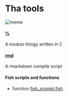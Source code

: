 # Tha tools
![meme](https://media1.tenor.com/images/c88ccf7c4a73ed1bc594fb4d74889db8/tenor.gif?itemid=9414483)

#### [%](https://raw.githubusercontent.com/ernestoittig/mytools/master/%/%.c)
A modulo thingy written in C
#### [rmd](https://raw.githubusercontent.com/ernestoittig/mytools/master/rmd/install)
A rmarkdown compile script
#### Fish scripts and functions
+ function [fish_prompt.fish](https://raw.githubusercontent.com/ernestoittig/mytools/master/fish/fish_prompt.fish)
